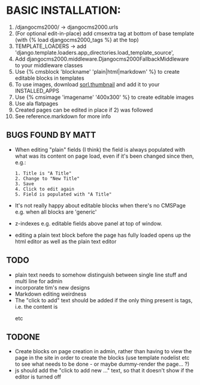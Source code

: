 BASIC INSTALLATION:
==================

1. /djangocms2000/ -> djangocms2000.urls
2. (For optional edit-in-place) add cmsextra tag at bottom of base template (with {% load djangocms2000_tags %} at the top)
3. TEMPLATE_LOADERS -> add 'django.template.loaders.app_directories.load_template_source',
4. Add djangocms2000.middleware.Djangocms2000FallbackMiddleware to your middleware classes
5. Use {% cmsblock 'blockname' 'plain|html|markdown' %} to create editable blocks in templates
6. To use images, download [sorl.thumbnail](http://code.google.com/p/sorl-thumbnail/) and add it to your INSTALLED_APPS
7. Use {% cmsimage 'imagename' '400x300' %} to create editable images 
8. Use ala flatpages
9. Created pages can be edited in place if 2) was followed
10. See reference.markdown for more info








BUGS FOUND BY MATT
------------------

- When editing "plain" fields (I think) the field is always populated 
  with what was its content on page load, even if it's been changed 
  since then, e.g.:
  	
      1. Title is "A Title"
      2. Change to "New Title"
      3. Save
      4. Click to edit again
      5. Field is populated with "A Title"


- It's not really happy about editable blocks when there's no CMSPage
  e.g. when all blocks are 'generic'

- z-indexes e.g. editable fields above panel at top of window.

- editing a plain text block before the page has fully loaded opens up the html editor as well as the plain text editor


TODO
----

- plain text needs to somehow distinguish between single line stuff and multi line for admin
- incorporate tim's new designs
- Markdown editing weirdness
- The "click to add" text should be added if the only thing present is tags, i.e. the content is <p></p> etc


TODONE
---------

- Create blocks on page creation in admin, rather than having to view the page in 
   the site in order to create the blocks (use template nodelist etc to see what 
   needs to be done - or maybe dummy-render the page... ?)
- js should add the "click to add new ..." text, so that it doesn't show if the 
  editor is turned off